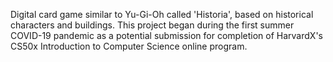 Digital card game similar to Yu-Gi-Oh called 'Historia', based on historical characters and buildings.
This project began during the first summer COVID-19 pandemic as a potential submission for completion of HarvardX's CS50x Introduction to Computer Science online program.
